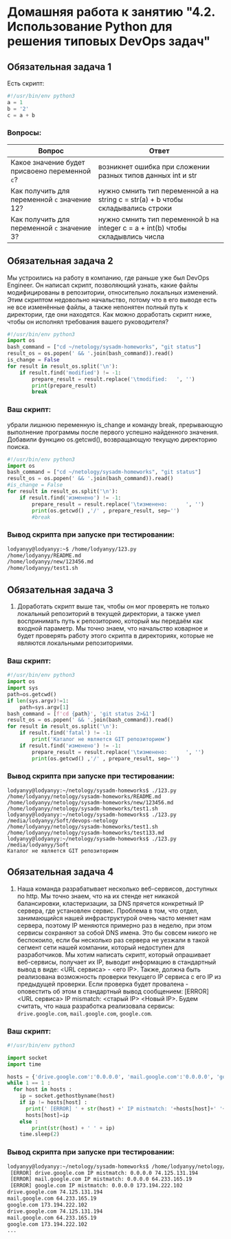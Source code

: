 # Домашняя работа к занятию "4.2. Использование Python для решения типовых DevOps задач"

## Обязательная задача 1

Есть скрипт:
```python
#!/usr/bin/env python3
a = 1
b = '2'
c = a + b
```

### Вопросы:
| Вопрос  | Ответ |
| ------------- | ------------- |
| Какое значение будет присвоено переменной `c`?  | возникнет ошибка при сложении разных типов данных int и str  |
| Как получить для переменной `c` значение 12?  | нужно смнить тип переменной a на string c = str(a) + b чтобы складывались строки |
| Как получить для переменной `c` значение 3?  | нужно смнить тип переменной b на integer c = a + int(b) чтобы складывлись числа |

## Обязательная задача 2
Мы устроились на работу в компанию, где раньше уже был DevOps Engineer. Он написал скрипт, позволяющий узнать, какие файлы модифицированы в репозитории, относительно локальных изменений. Этим скриптом недовольно начальство, потому что в его выводе есть не все изменённые файлы, а также непонятен полный путь к директории, где они находятся. Как можно доработать скрипт ниже, чтобы он исполнял требования вашего руководителя?

```python
#!/usr/bin/env python3
import os
bash_command = ["cd ~/netology/sysadm-homeworks", "git status"]
result_os = os.popen(' && '.join(bash_command)).read()
is_change = False
for result in result_os.split('\n'):
    if result.find('modified') != -1:
        prepare_result = result.replace('\tmodified:   ', '')
        print(prepare_result)
        break
```

### Ваш скрипт:  
убрали лишнюю переменную is_change и команду break, прерывающую выполнение программы после первого успешно найденного значения. Добавили функцию os.getcwd(), возвращающую текущую директорию поиска. 
```python
#!/usr/bin/env python3
import os
bash_command = ["cd ~/netology/sysadm-homeworks", "git status"]
result_os = os.popen(' && '.join(bash_command)).read()
#is_change = False
for result in result_os.split('\n'):
    if result.find('изменено') != -1:
        prepare_result = result.replace('\tизменено:      ', '')
        print(os.getcwd() ,'/' , prepare_result, sep='')
        #break
```

### Вывод скрипта при запуске при тестировании:
```bash
lodyanyy@lodyanyy:~$ /home/lodyanyy/123.py
/home/lodyanyy/README.md
/home/lodyanyy/new/123456.md
/home/lodyanyy/test1.sh
```

## Обязательная задача 3
1. Доработать скрипт выше так, чтобы он мог проверять не только локальный репозиторий в текущей директории, а также умел воспринимать путь к репозиторию, который мы передаём как входной параметр. Мы точно знаем, что начальство коварное и будет проверять работу этого скрипта в директориях, которые не являются локальными репозиториями.

### Ваш скрипт:
```python
#!/usr/bin/env python3
import os
import sys
path=os.getcwd()
if len(sys.argv)!=1:
    path=sys.argv[1]
bash_command = [f'cd {path}', 'git status 2>&1']
result_os = os.popen(' && '.join(bash_command)).read()
for result in result_os.split('\n'):
    if result.find('fatal') != -1:
        print('Каталог не является GIT репозиторием')
    if result.find('изменено') != -1:
        prepare_result = result.replace('\tизменено:      ', '')
        print(os.getcwd() ,'/' , prepare_result, sep='')
```
### Вывод скрипта при запуске при тестировании:

```
lodyanyy@lodyanyy:~/netology/sysadm-homeworks$ ./123.py
/home/lodyanyy/netology/sysadm-homeworks/README.md
/home/lodyanyy/netology/sysadm-homeworks/new/123456.md
/home/lodyanyy/netology/sysadm-homeworks/test1.sh
lodyanyy@lodyanyy:~/netology/sysadm-homeworks$ ./123.py /media/lodyanyy/Soft/devops-netology
/home/lodyanyy/netology/sysadm-homeworks/test1.sh
/home/lodyanyy/netology/sysadm-homeworks/test133.md
lodyanyy@lodyanyy:~/netology/sysadm-homeworks$ ./123.py /media/lodyanyy/Soft
Каталог не является GIT репозиторием
```

## Обязательная задача 4
1. Наша команда разрабатывает несколько веб-сервисов, доступных по http. Мы точно знаем, что на их стенде нет никакой балансировки, кластеризации, за DNS прячется конкретный IP сервера, где установлен сервис. Проблема в том, что отдел, занимающийся нашей инфраструктурой очень часто меняет нам сервера, поэтому IP меняются примерно раз в неделю, при этом сервисы сохраняют за собой DNS имена. Это бы совсем никого не беспокоило, если бы несколько раз сервера не уезжали в такой сегмент сети нашей компании, который недоступен для разработчиков. Мы хотим написать скрипт, который опрашивает веб-сервисы, получает их IP, выводит информацию в стандартный вывод в виде: <URL сервиса> - <его IP>. Также, должна быть реализована возможность проверки текущего IP сервиса c его IP из предыдущей проверки. Если проверка будет провалена - оповестить об этом в стандартный вывод сообщением: [ERROR] <URL сервиса> IP mismatch: <старый IP> <Новый IP>. Будем считать, что наша разработка реализовала сервисы: `drive.google.com`, `mail.google.com`, `google.com`.

### Ваш скрипт:
```python
#!/usr/bin/env python3

import socket
import time

hosts = {'drive.google.com':'0.0.0.0', 'mail.google.com':'0.0.0.0', 'google.com':'0.0.0.0'}
while 1 == 1 :
  for host in hosts :
    ip = socket.gethostbyname(host)
    if ip != hosts[host] :
      print(' [ERROR] ' + str(host) +' IP mistmatch: '+hosts[host]+' '+ip)
      hosts[host]=ip
    else :
        print(str(host) + ' ' + ip)
    time.sleep(2)
```

### Вывод скрипта при запуске при тестировании:
```bash
lodyanyy@lodyanyy:~/netology/sysadm-homeworks$ /home/lodyanyy/netology/sysadm-homeworks/456.py
 [ERROR] drive.google.com IP mistmatch: 0.0.0.0 74.125.131.194
 [ERROR] mail.google.com IP mistmatch: 0.0.0.0 64.233.165.19
 [ERROR] google.com IP mistmatch: 0.0.0.0 173.194.222.102
drive.google.com 74.125.131.194
mail.google.com 64.233.165.19
google.com 173.194.222.102
drive.google.com 74.125.131.194
mail.google.com 64.233.165.19
google.com 173.194.222.102
...
```
